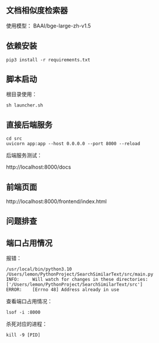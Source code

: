 ## 文档相似度检索器

使用模型：
BAAI/bge-large-zh-v1.5

## 依赖安装

```
pip3 install -r requirements.txt
```

## 脚本启动

根目录使用：

```agsl
sh launcher.sh
```

## 直接后端服务


```
cd src
uvicorn app:app --host 0.0.0.0 --port 8000 --reload
```

后端服务测试：

http://localhost:8000/docs

## 前端页面

http://localhost:8000/frontend/index.html

## 问题排查
## 端口占用情况
报错：
```agsl
/usr/local/bin/python3.10 /Users/lemon/PythonProject/SearchSimilarText/src/main.py 
INFO:     Will watch for changes in these directories: ['/Users/lemon/PythonProject/SearchSimilarText/src']
ERROR:    [Errno 48] Address already in use
```
查看端口占用情况：
```agsl
lsof -i :8000
```
杀死对应的进程：
```agsl
kill -9 [PID]
```